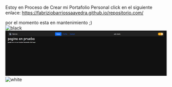 Estoy en Proceso de Crear mi Portafolio Personal
click en el siguiente enlace: https://fabriziobarriossaavedra.github.io/repositorio.com/

por el momento esta en mantenimiento ;)
<br>
<a class="py-2"><img src="img/readme/lightmode.png.png" alt="black" border="0"></a>
<a class="py-2"><img src="img/readme/darkmode.png" alt="white" border="0"></a>
<a class="py-2"><img src="img/readme/vid1.mp4" alt="white" border="0"></a>